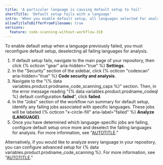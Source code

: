 ```yaml
---
title: 'A particular language is causing default setup to fail'
shortTitle: 'Default setup fails with a language'
intro: 'When you enable default setup, all languages selected for analysis must be successfully analyzed, or the configuration of default setup will fail.'
allowTitleToDifferFromFilename: true
versions:
  feature: code-scanning-without-workflow-310
---
```


To enable default setup when a language previously failed, you must reconfigure default setup, deselecting all failing languages for analysis.

1. If default setup fails, navigate to the main page of your repository, then click {% octicon "gear" aria-hidden="true" %} **Settings**.
1. In the "Security" section of the sidebar, click {% octicon "codescan" aria-hidden="true" %} **Code security and analysis**.
1. Navigate to the "{% data variables.product.prodname_code_scanning_caps %}" section. Then, in the error message reading "{% data variables.product.prodname_codeql %} default configuration **failed**", click **failed**.
1. In the "Jobs" section of the workflow run summary for default setup, identify any failing jobs associated with specific languages. These jobs will be labeled {% octicon "x-circle-fill" aria-label="failed" %} **Analyze (LANGUAGE)**.
1. Once you have determined which language-specific jobs are failing, configure default setup once more and deselect the failing languages for analysis. For more information, see "[AUTOTITLE](/code-security/code-scanning/enabling-code-scanning/configuring-default-setup-for-code-scanning)."

  Alternatively, if you would like to analyze every language in your repository, you can configure advanced setup for {% data variables.product.prodname_code_scanning %}. For more information, see "[AUTOTITLE](/code-security/code-scanning/creating-an-advanced-setup-for-code-scanning/configuring-advanced-setup-for-code-scanning)."